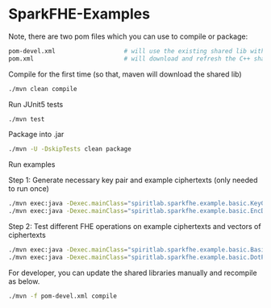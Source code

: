 # SparkFHE-Examples

Note, there are two pom files which you can use to compile or package:
```bash
pom-devel.xml                   # will use the existing shared lib within ./libSparkFHE/lib
pom.xml                         # will download and refresh the C++ shared lib from our repo
```

Compile for the first time (so that, maven will download the shared lib)
```bash
./mvn clean compile
```


Run JUnit5 tests
```bash
./mvn test
```


Package into .jar
```bash
./mvn -U -DskipTests clean package
```


Run examples

Step 1: Generate necessary key pair and example ciphertexts (only needed to run once)
```bash
./mvn exec:java -Dexec.mainClass="spiritlab.sparkfhe.example.basic.KeyGenExample"       # this will generate the example key pair
./mvn exec:java -Dexec.mainClass="spiritlab.sparkfhe.example.basic.EncDecExample"       # this will generate some ciphertexts
```

Step 2: Test different FHE operations on example ciphertexts and vectors of ciphertexts
```bash
./mvn exec:java -Dexec.mainClass="spiritlab.sparkfhe.example.basic.BasicOPsExample"     # this will perform some basic FHE operations
./mvn exec:java -Dexec.mainClass="spiritlab.sparkfhe.example.basic.DotProductExample"   # this will perform dot product calculation on vectors of encrypted numbers 
```




For developer, you can update the shared libraries manually and recompile as below.
```bash
./mvn -f pom-devel.xml compile
```

